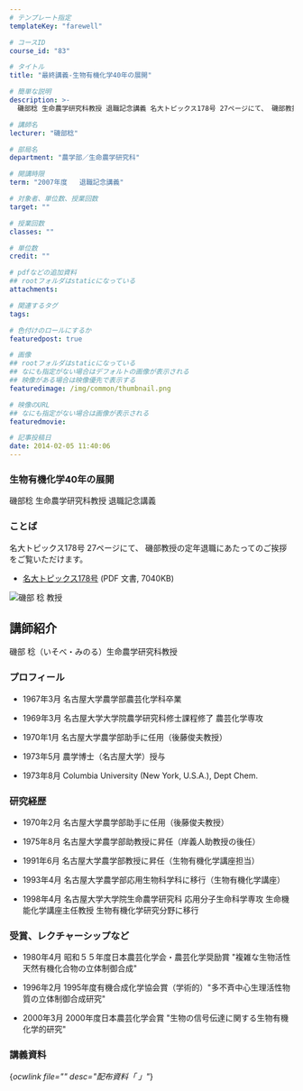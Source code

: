 ```yaml
---
# テンプレート指定
templateKey: "farewell"

# コースID
course_id: "83"

# タイトル
title: "最終講義-生物有機化学40年の展開"

# 簡単な説明
description: >-
  磯部稔 生命農学研究科教授 退職記念講義 名大トピックス178号 27ページにて、 磯部教授の定年退職にあたってのご挨拶をご覧いただけます。   * [名大トピックス178号...

# 講師名
lecturer: "磯部稔"

# 部局名
department: "農学部／生命農学研究科"

# 開講時限
term: "2007年度	退職記念講義"

# 対象者、単位数、授業回数
target: ""

# 授業回数
classes: ""

# 単位数
credit: ""

# pdfなどの追加資料
## rootフォルダはstaticになっている
attachments: 

# 関連するタグ
tags:

# 色付けのロールにするか
featuredpost: true

# 画像
## rootフォルダはstaticになっている
## なにも指定がない場合はデフォルトの画像が表示される
## 映像がある場合は映像優先で表示する
featuredimage: /img/common/thumbnail.png

# 映像のURL
## なにも指定がない場合は画像が表示される
featuredmovie: 

# 記事投稿日
date: 2014-02-05 11:40:06
---
```


### 生物有機化学40年の展開


磯部稔 生命農学研究科教授 退職記念講義


### ことば


名大トピックス178号 27ページにて、 磯部教授の定年退職にあたってのご挨拶をご覧いただけます。


* [名大トピックス178号](http://www.nagoya-u.ac.jp/about-nu/public-relations/publication/upload_images/no178.pdf) (PDF 文書, 7040KB)


![磯部 稔 教授](/files/83/s_isobe.jpg) 

## 講師紹介


磯部 稔（いそべ・みのる）生命農学研究科教授


### プロフィール



* 1967年3月 名古屋大学農学部農芸化学科卒業

* 1969年3月 名古屋大学大学院農学研究科修士課程修了 農芸化学専攻

* 1970年1月 名古屋大学農学部助手に任用（後藤俊夫教授）

* 1973年5月 農学博士（名古屋大学）授与

* 1973年8月 Columbia University (New York, U.S.A.), Dept Chem.


### 研究経歴



* 1970年2月 名古屋大学農学部助手に任用（後藤俊夫教授）

* 1975年8月 名古屋大学農学部助教授に昇任（岸義人助教授の後任）

* 1991年6月 名古屋大学農学部教授に昇任（生物有機化学講座担当）

* 1993年4月 名古屋大学農学部応用生物科学科に移行（生物有機化学講座）

* 1998年4月 名古屋大学大学院生命農学研究科 応用分子生命科学専攻 生命機能化学講座主任教授 生物有機化学研究分野に移行


### 受賞、レクチャーシップなど



* 1980年4月 昭和５５年度日本農芸化学会・農芸化学奨励賞 "複雑な生物活性天然有機化合物の立体制御合成"

* 1996年2月 1995年度有機合成化学協会賞（学術的）"多不斉中心生理活性物質の立体制御合成研究"

* 2000年3月 2000年度日本農芸化学会賞 "生物の信号伝達に関する生物有機化学的研究"


### 講義資料


{*ocwlink file="" desc="配布資料「 」"*}